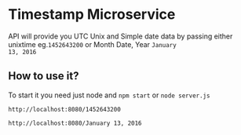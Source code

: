 # Timestamp Microservice

API will provide you UTC Unix and Simple date data by passing either unixtime eg.<code>1452643200</code> or
Month Date, Year <code>January 13, 2016</code>

## How to use it?

To start it you need just node and `npm start` or `node server.js`

`http://localhost:8080/1452643200`

`http://localhost:8080/January 13, 2016`
